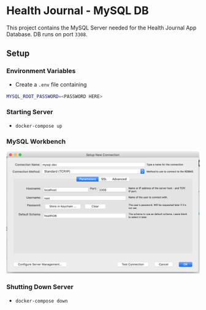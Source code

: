 # Health Journal - MySQL DB

This project contains the MySQL Server needed for the Health Journal App Database. DB runs on port `3308`.

## Setup

### Environment Variables

- Create a `.env` file containing

```bash
MYSQL_ROOT_PASSWORD=<PASSWORD HERE>
```

### Starting Server

- `docker-compose up`

### MySQL Workbench

![MySQL Workbench Setup](./images/connection-setup.png)

### Shutting Down Server

- `docker-compose down`
